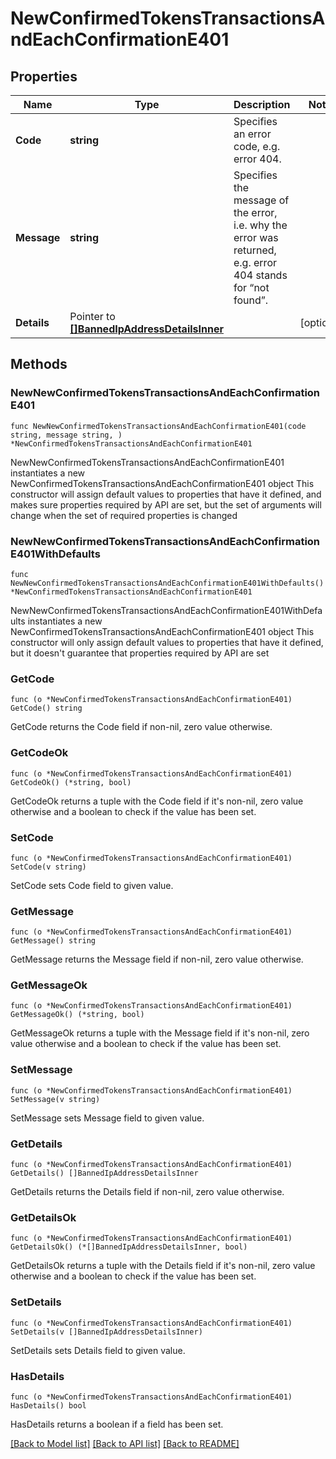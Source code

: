 # NewConfirmedTokensTransactionsAndEachConfirmationE401

## Properties

Name | Type | Description | Notes
------------ | ------------- | ------------- | -------------
**Code** | **string** | Specifies an error code, e.g. error 404. | 
**Message** | **string** | Specifies the message of the error, i.e. why the error was returned, e.g. error 404 stands for “not found”. | 
**Details** | Pointer to [**[]BannedIpAddressDetailsInner**](BannedIpAddressDetailsInner.md) |  | [optional] 

## Methods

### NewNewConfirmedTokensTransactionsAndEachConfirmationE401

`func NewNewConfirmedTokensTransactionsAndEachConfirmationE401(code string, message string, ) *NewConfirmedTokensTransactionsAndEachConfirmationE401`

NewNewConfirmedTokensTransactionsAndEachConfirmationE401 instantiates a new NewConfirmedTokensTransactionsAndEachConfirmationE401 object
This constructor will assign default values to properties that have it defined,
and makes sure properties required by API are set, but the set of arguments
will change when the set of required properties is changed

### NewNewConfirmedTokensTransactionsAndEachConfirmationE401WithDefaults

`func NewNewConfirmedTokensTransactionsAndEachConfirmationE401WithDefaults() *NewConfirmedTokensTransactionsAndEachConfirmationE401`

NewNewConfirmedTokensTransactionsAndEachConfirmationE401WithDefaults instantiates a new NewConfirmedTokensTransactionsAndEachConfirmationE401 object
This constructor will only assign default values to properties that have it defined,
but it doesn't guarantee that properties required by API are set

### GetCode

`func (o *NewConfirmedTokensTransactionsAndEachConfirmationE401) GetCode() string`

GetCode returns the Code field if non-nil, zero value otherwise.

### GetCodeOk

`func (o *NewConfirmedTokensTransactionsAndEachConfirmationE401) GetCodeOk() (*string, bool)`

GetCodeOk returns a tuple with the Code field if it's non-nil, zero value otherwise
and a boolean to check if the value has been set.

### SetCode

`func (o *NewConfirmedTokensTransactionsAndEachConfirmationE401) SetCode(v string)`

SetCode sets Code field to given value.


### GetMessage

`func (o *NewConfirmedTokensTransactionsAndEachConfirmationE401) GetMessage() string`

GetMessage returns the Message field if non-nil, zero value otherwise.

### GetMessageOk

`func (o *NewConfirmedTokensTransactionsAndEachConfirmationE401) GetMessageOk() (*string, bool)`

GetMessageOk returns a tuple with the Message field if it's non-nil, zero value otherwise
and a boolean to check if the value has been set.

### SetMessage

`func (o *NewConfirmedTokensTransactionsAndEachConfirmationE401) SetMessage(v string)`

SetMessage sets Message field to given value.


### GetDetails

`func (o *NewConfirmedTokensTransactionsAndEachConfirmationE401) GetDetails() []BannedIpAddressDetailsInner`

GetDetails returns the Details field if non-nil, zero value otherwise.

### GetDetailsOk

`func (o *NewConfirmedTokensTransactionsAndEachConfirmationE401) GetDetailsOk() (*[]BannedIpAddressDetailsInner, bool)`

GetDetailsOk returns a tuple with the Details field if it's non-nil, zero value otherwise
and a boolean to check if the value has been set.

### SetDetails

`func (o *NewConfirmedTokensTransactionsAndEachConfirmationE401) SetDetails(v []BannedIpAddressDetailsInner)`

SetDetails sets Details field to given value.

### HasDetails

`func (o *NewConfirmedTokensTransactionsAndEachConfirmationE401) HasDetails() bool`

HasDetails returns a boolean if a field has been set.


[[Back to Model list]](../README.md#documentation-for-models) [[Back to API list]](../README.md#documentation-for-api-endpoints) [[Back to README]](../README.md)



